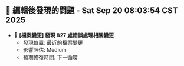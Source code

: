 ## 🚨 編輯後發現的問題 - Sat Sep 20 08:03:54 CST 2025

- 🔄 **[檔案變更] 發現      827 處錯誤處理相關變更**
  - 發現位置: 最近的檔案變更
  - 影響評估: Medium
  - 預期修復時間: 下一循環

